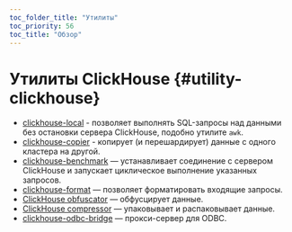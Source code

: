 ```yaml
---
toc_folder_title: "Утилиты"
toc_priority: 56
toc_title: "Обзор"
---
```


# Утилиты ClickHouse {#utility-clickhouse}

-   [clickhouse-local](clickhouse-local.md) - позволяет выполнять SQL-запросы над данными без остановки сервера ClickHouse, подобно утилите `awk`.
-   [clickhouse-copier](clickhouse-copier.md) - копирует (и перешардирует) данные с одного кластера на другой.
-   [clickhouse-benchmark](../../operations/utilities/clickhouse-benchmark.md) — устанавливает соединение с сервером ClickHouse и запускает циклическое выполнение указанных запросов.
-   [clickhouse-format](../../operations/utilities/clickhouse-format.md) — позволяет форматировать входящие запросы.
-   [ClickHouse obfuscator](../../operations/utilities/clickhouse-obfuscator.md) — обфусцирует данные.
-   [ClickHouse compressor](https://clickhouse.tech/docs/en/operations/utilities/clickhouse-compressor) — упаковывает и распаковывает данные.
-   [clickhouse-odbc-bridge](https://clickhouse.tech/docs/en/operations/utilities/odbc-bridge) — прокси-сервер для ODBC.
